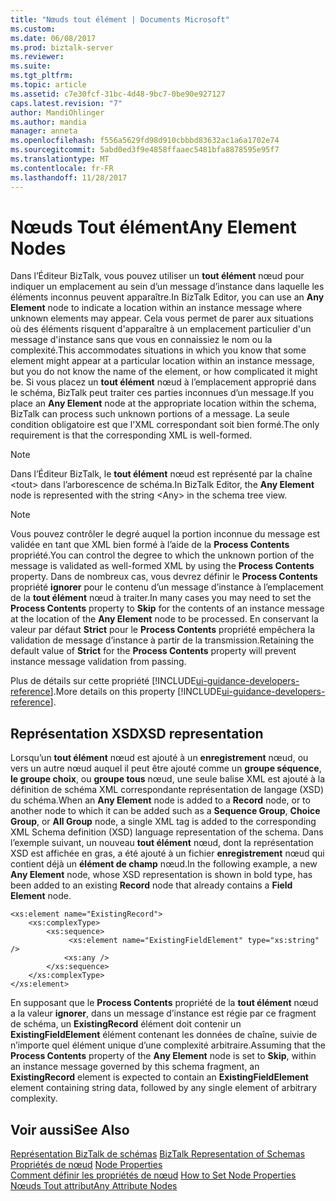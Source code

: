 ```yaml
---
title: "Nœuds tout élément | Documents Microsoft"
ms.custom: 
ms.date: 06/08/2017
ms.prod: biztalk-server
ms.reviewer: 
ms.suite: 
ms.tgt_pltfrm: 
ms.topic: article
ms.assetid: c7e30fcf-31bc-4d48-9bc7-0be90e927127
caps.latest.revision: "7"
author: MandiOhlinger
ms.author: mandia
manager: anneta
ms.openlocfilehash: f556a5629fd98d910cbbbd83632ac1a6a1702e74
ms.sourcegitcommit: 5abd0ed3f9e4858ffaaec5481bfa8878595e95f7
ms.translationtype: MT
ms.contentlocale: fr-FR
ms.lasthandoff: 11/28/2017
---
```

# <a name="any-element-nodes"></a><span data-ttu-id="9b51c-102">Nœuds Tout élément</span><span class="sxs-lookup"><span data-stu-id="9b51c-102">Any Element Nodes</span></span>
<span data-ttu-id="9b51c-103">Dans l’Éditeur BizTalk, vous pouvez utiliser un **tout élément** nœud pour indiquer un emplacement au sein d’un message d’instance dans laquelle les éléments inconnus peuvent apparaître.</span><span class="sxs-lookup"><span data-stu-id="9b51c-103">In BizTalk Editor, you can use an **Any Element** node to indicate a location within an instance message where unknown elements may appear.</span></span> <span data-ttu-id="9b51c-104">Cela vous permet de parer aux situations où des éléments risquent d'apparaître à un emplacement particulier d'un message d'instance sans que vous en connaissiez le nom ou la complexité.</span><span class="sxs-lookup"><span data-stu-id="9b51c-104">This accommodates situations in which you know that some element might appear at a particular location within an instance message, but you do not know the name of the element, or how complicated it might be.</span></span> <span data-ttu-id="9b51c-105">Si vous placez un **tout élément** nœud à l’emplacement approprié dans le schéma, BizTalk peut traiter ces parties inconnues d’un message.</span><span class="sxs-lookup"><span data-stu-id="9b51c-105">If you place an **Any Element** node at the appropriate location within the schema, BizTalk can process such unknown portions of a message.</span></span> <span data-ttu-id="9b51c-106">La seule condition obligatoire est que l'XML correspondant soit bien formé.</span><span class="sxs-lookup"><span data-stu-id="9b51c-106">The only requirement is that the corresponding XML is well-formed.</span></span>  
  
> [!NOTE]
>  <span data-ttu-id="9b51c-107">Dans l’Éditeur BizTalk, le **tout élément** nœud est représenté par la chaîne \<tout\> dans l’arborescence de schéma.</span><span class="sxs-lookup"><span data-stu-id="9b51c-107">In BizTalk Editor, the **Any Element** node is represented with the string \<Any\> in the schema tree view.</span></span>  
  
> [!NOTE]
>  <span data-ttu-id="9b51c-108">Vous pouvez contrôler le degré auquel la portion inconnue du message est validée en tant que XML bien formé à l’aide de la **Process Contents** propriété.</span><span class="sxs-lookup"><span data-stu-id="9b51c-108">You can control the degree to which the unknown portion of the message is validated as well-formed XML by using the **Process Contents** property.</span></span> <span data-ttu-id="9b51c-109">Dans de nombreux cas, vous devrez définir le **Process Contents** propriété **ignorer** pour le contenu d’un message d’instance à l’emplacement de la **tout élément** nœud à traiter.</span><span class="sxs-lookup"><span data-stu-id="9b51c-109">In many cases you may need to set the **Process Contents** property to **Skip** for the contents of an instance message at the location of the **Any Element** node to be processed.</span></span> <span data-ttu-id="9b51c-110">En conservant la valeur par défaut **Strict** pour le **Process Contents** propriété empêchera la validation de message d’instance à partir de la transmission.</span><span class="sxs-lookup"><span data-stu-id="9b51c-110">Retaining the default value of **Strict** for the **Process Contents** property will prevent instance message validation from passing.</span></span>  
> 
> <span data-ttu-id="9b51c-111">Plus de détails sur cette propriété [!INCLUDE[ui-guidance-developers-reference](../includes/ui-guidance-developers-reference.md)].</span><span class="sxs-lookup"><span data-stu-id="9b51c-111">More details on this property [!INCLUDE[ui-guidance-developers-reference](../includes/ui-guidance-developers-reference.md)].</span></span>
  
## <a name="xsd-representation"></a><span data-ttu-id="9b51c-112">Représentation XSD</span><span class="sxs-lookup"><span data-stu-id="9b51c-112">XSD representation</span></span>  
 <span data-ttu-id="9b51c-113">Lorsqu’un **tout élément** nœud est ajouté à un **enregistrement** nœud, ou vers un autre nœud auquel il peut être ajouté comme un **groupe séquence**, **le groupe choix**, ou **groupe tous** nœud, une seule balise XML est ajouté à la définition de schéma XML correspondante représentation de langage (XSD) du schéma.</span><span class="sxs-lookup"><span data-stu-id="9b51c-113">When an **Any Element** node is added to a **Record** node, or to another node to which it can be added such as a **Sequence Group**, **Choice Group**, or **All Group** node, a single XML tag is added to the corresponding XML Schema definition (XSD) language representation of the schema.</span></span> <span data-ttu-id="9b51c-114">Dans l’exemple suivant, un nouveau **tout élément** nœud, dont la représentation XSD est affichée en gras, a été ajouté à un fichier **enregistrement** nœud qui contient déjà un **élément de champ** nœud.</span><span class="sxs-lookup"><span data-stu-id="9b51c-114">In the following example, a new **Any Element** node, whose XSD representation is shown in bold type, has been added to an existing **Record** node that already contains a **Field Element** node.</span></span>  
  
```  
<xs:element name="ExistingRecord">  
    <xs:complexType>  
        <xs:sequence>  
             <xs:element name="ExistingFieldElement" type="xs:string" />  
            <xs:any />  
        </xs:sequence>  
    </xs:complexType>  
</xs:element>  
```  
  
 <span data-ttu-id="9b51c-115">En supposant que le **Process Contents** propriété de la **tout élément** nœud a la valeur **ignorer**, dans un message d’instance est régie par ce fragment de schéma, un **ExistingRecord** élément doit contenir un **ExistingFieldElement** élément contenant les données de chaîne, suivie de n’importe quel élément unique d’une complexité arbitraire.</span><span class="sxs-lookup"><span data-stu-id="9b51c-115">Assuming that the **Process Contents** property of the **Any Element** node is set to **Skip**, within an instance message governed by this schema fragment, an **ExistingRecord** element is expected to contain an **ExistingFieldElement** element containing string data, followed by any single element of arbitrary complexity.</span></span>  
  
## <a name="see-also"></a><span data-ttu-id="9b51c-116">Voir aussi</span><span class="sxs-lookup"><span data-stu-id="9b51c-116">See Also</span></span>  
 <span data-ttu-id="9b51c-117">[Représentation BizTalk de schémas](../core/biztalk-representation-of-schemas.md) </span><span class="sxs-lookup"><span data-stu-id="9b51c-117">[BizTalk Representation of Schemas](../core/biztalk-representation-of-schemas.md) </span></span>  
 <span data-ttu-id="9b51c-118">[Propriétés de nœud](../core/node-properties.md) </span><span class="sxs-lookup"><span data-stu-id="9b51c-118">[Node Properties](../core/node-properties.md) </span></span>  
 <span data-ttu-id="9b51c-119">[Comment définir les propriétés de nœud](../core/how-to-set-node-properties.md) </span><span class="sxs-lookup"><span data-stu-id="9b51c-119">[How to Set Node Properties](../core/how-to-set-node-properties.md) </span></span>  
 [<span data-ttu-id="9b51c-120">Nœuds Tout attribut</span><span class="sxs-lookup"><span data-stu-id="9b51c-120">Any Attribute Nodes</span></span>](../core/any-attribute-nodes.md)